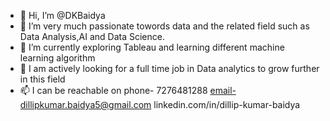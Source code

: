 - 👋 Hi, I’m @DKBaidya
- 👀 I’m very much passionate towords data and the related field such as Data Analysis,AI and Data Science.
- 🌱 I’m currently exploring Tableau and learning different machine learning algorithm 
- 💞️ I am actively looking for a full time job in Data analytics to grow further in this field
- 📫 I can be reachable on 
    phone- 7276481288 
    email-dillipkumar.baidya5@gmail.com
    linkedin.com/in/dillip-kumar-baidya

<!---
DKBaidya/DKBaidya is a ✨ special ✨ repository because its `README.md` (this file) appears on your GitHub profile.
You can click the Preview link to take a look at your changes.
--->
